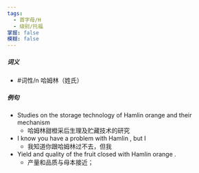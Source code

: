```yaml
---
tags:
  - 首字母/H
  - 级别/托福
掌握: false
模糊: false
---
```

##### 词义
- #词性/n  哈姆林（姓氏）
##### 例句
- Studies on the storage technology of Hamlin orange and their mechanism
	- 哈姆林甜橙采后生理及贮藏技术的研究
- I know you have a problem with Hamlin , but I
	- 我知道你跟哈姆林过不去，但我
- Yield and quality of the fruit closed with Hamlin orange .
	- 产量和品质与母本接近；

